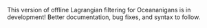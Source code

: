 This version of offline Lagrangian filtering for Oceananigans is in development! Better documentation, bug fixes, and syntax to follow. 


